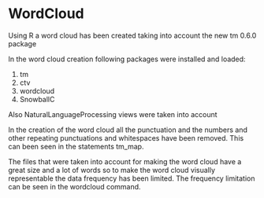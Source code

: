 WordCloud
=========

Using R a word cloud has been created taking into account the new tm 0.6.0 package


In the word cloud creation following packages were installed and loaded:
1. tm
2. ctv
3. wordcloud
4. SnowballC

Also NaturalLanguageProcessing views were taken into account

In the creation of the word cloud all the punctuation and the numbers and other repeating punctuations and whitespaces have been removed. This can been seen in the statements tm_map.

The files that were taken into account for making the word cloud have a great size and a lot of words so to make the word cloud visually representable the data frequency has been limited.
The frequency limitation can be seen in the wordcloud command.
